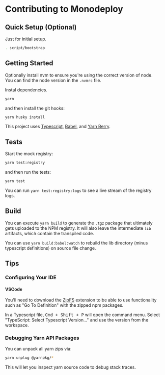 # Contributing to Monodeploy

## Quick Setup (Optional)

Just for initial setup.

```sh
. script/bootstrap
```

## Getting Started

Optionally install nvm to ensure you're using the correct version of node. You can find the node version in the `.nvmrc` file.

Instal dependencies.

```sh
yarn
```

and then install the git hooks:

```sh
yarn husky install
```

This project uses [Typescript](https://www.typescriptlang.org/), [Babel](https://babeljs.io/), and [Yarn Berry](https://yarnpkg.com/).

## Tests

Start the mock registry:

```sh
yarn test:registry
```

and then run the tests:

```sh
yarn test
```

You can run `yarn test:registry:logs` to see a live stream of the registry logs.

## Build

You can execute `yarn build` to generate the `.tgz` package that ultimately gets uploaded to the NPM registry. It will also leave the intermediate `lib` artifacts, which contain the transpiled code.

You can use `yarn build:babel:watch` to rebuild the lib directory (minus typescript definitions) on source file change.

## Tips

### Configuring Your IDE

#### VSCode

You'll need to download the [ZipFS](https://marketplace.visualstudio.com/items?itemName=arcanis.vscode-zipfs) extension to be able to use functionality such as "Go To Definition" with the zipped npm packages.

In a Typescript file, <kbd>Cmd + Shift + P</kbd> will open the command menu. Select "TypeScript: Select Typescript Version..." and use the version from the workspace.

### Debugging Yarn API Packages

You can unpack all yarn zips via:

```sh
yarn unplug @yarnpkg/*
```

This will let you inspect yarn source code to debug stack traces.
